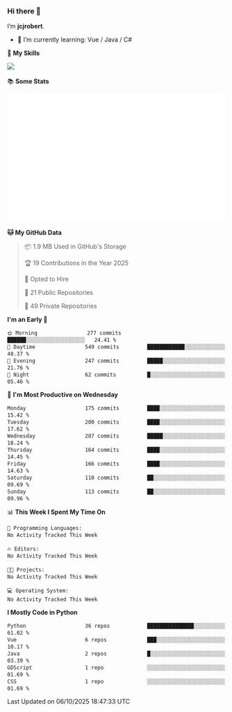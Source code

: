 ### Hi there 👋

I’m **jcjrobert**.

- 🌱 I’m currently learning: Vue / Java / C#

🌟 **My Skills**

![](https://img.shields.io/badge/-Python-3e74a2?style=flat-square&logo=Python&logoColor=fff)

📚 **Some Stats**

![](https://github.com/jcjrobert/github-stats/blob/master/generated/overview.svg)

<!--START_SECTION:waka-->
**🐱 My GitHub Data** 

> 📦 1.9 MB Used in GitHub's Storage 
 > 
> 🏆 19 Contributions in the Year 2025
 > 
> 💼 Opted to Hire
 > 
> 📜 21 Public Repositories 
 > 
> 🔑 49 Private Repositories 
 > 
**I'm an Early 🐤** 

```text
🌞 Morning                277 commits         ██████░░░░░░░░░░░░░░░░░░░   24.41 % 
🌆 Daytime                549 commits         ████████████░░░░░░░░░░░░░   48.37 % 
🌃 Evening                247 commits         █████░░░░░░░░░░░░░░░░░░░░   21.76 % 
🌙 Night                  62 commits          █░░░░░░░░░░░░░░░░░░░░░░░░   05.46 % 
```
📅 **I'm Most Productive on Wednesday** 

```text
Monday                   175 commits         ████░░░░░░░░░░░░░░░░░░░░░   15.42 % 
Tuesday                  200 commits         ████░░░░░░░░░░░░░░░░░░░░░   17.62 % 
Wednesday                207 commits         █████░░░░░░░░░░░░░░░░░░░░   18.24 % 
Thursday                 164 commits         ████░░░░░░░░░░░░░░░░░░░░░   14.45 % 
Friday                   166 commits         ████░░░░░░░░░░░░░░░░░░░░░   14.63 % 
Saturday                 110 commits         ██░░░░░░░░░░░░░░░░░░░░░░░   09.69 % 
Sunday                   113 commits         ██░░░░░░░░░░░░░░░░░░░░░░░   09.96 % 
```


📊 **This Week I Spent My Time On** 

```text
💬 Programming Languages: 
No Activity Tracked This Week

🔥 Editors: 
No Activity Tracked This Week

🐱‍💻 Projects: 
No Activity Tracked This Week

💻 Operating System: 
No Activity Tracked This Week
```

**I Mostly Code in Python** 

```text
Python                   36 repos            ███████████████░░░░░░░░░░   61.02 % 
Vue                      6 repos             ███░░░░░░░░░░░░░░░░░░░░░░   10.17 % 
Java                     2 repos             █░░░░░░░░░░░░░░░░░░░░░░░░   03.39 % 
GDScript                 1 repo              ░░░░░░░░░░░░░░░░░░░░░░░░░   01.69 % 
CSS                      1 repo              ░░░░░░░░░░░░░░░░░░░░░░░░░   01.69 % 
```




 Last Updated on 06/10/2025 18:47:33 UTC
<!--END_SECTION:waka-->
